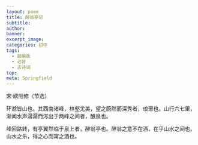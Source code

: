 ```yaml
---
layout: poem
title: 醉翁亭记
subtitle: 
author: 
banner: 
excerpt_image: 
categories: 初中
tags:
  - 部编版
  - 必背
  - 古诗词
top: 
meta: Springfield
---
```


宋·欧阳修（节选）

环滁皆山也。其西南诸峰，林壑尤美，望之蔚然而深秀者，琅琊也。山行六七里，渐闻水声潺潺而泻出于两峰之间者，酿泉也。

峰回路转，有亭翼然临于泉上者，醉翁亭也。醉翁之意不在酒，在乎山水之间也。山水之乐，得之心而寓之酒也。
